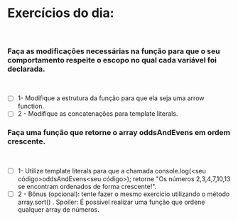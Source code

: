 # Exercícios do dia:
<br />

### Faça as modificações necessárias na função para que o seu comportamento respeite o escopo no qual cada variável foi declarada.
<br />

- [ ] 1-  Modifique a estrutura da função para que ela seja uma arrow function.
- [ ] 2 - Modifique as concatenações para template literals.

###  Faça uma função que retorne o array oddsAndEvens em ordem crescente.
<br />

- [ ] 1-  Utilize template literals para que a chamada console.log(<seu código>oddsAndEvens<seu código>); retorne "Os números 2,3,4,7,10,13 se encontram ordenados de forma crescente!".
- [ ] 2 - Bônus (opcional): tente fazer o mesmo exercício utilizando o método array.sort() . Spoiler: É possível realizar uma função que ordene qualquer array de números.